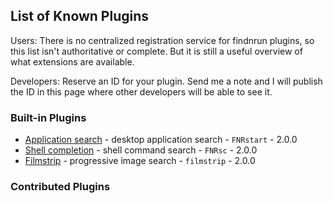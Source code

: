 ## List of Known Plugins

Users: There is no centralized registration service for findnrun
plugins, so this list isn't authoritative or complete.  But it is still
a useful overview of what extensions are available.

Developers: Reserve an ID for your plugin. Send me a note and I will
publish the ID in this page where other developers will be able to see
it.

### Built-in Plugins

 * [Application search](https://github.com/step-/find-n-run) - desktop application search  - `FNRstart` - 2.0.0
 * [Shell completion](https://github.com/step-/find-n-run) - shell command search  - `FNRsc` - 2.0.0
 * [Filmstrip](https://github.com/step-/find-n-run) - progressive image search  - `filmstrip` - 2.0.0

### Contributed Plugins

